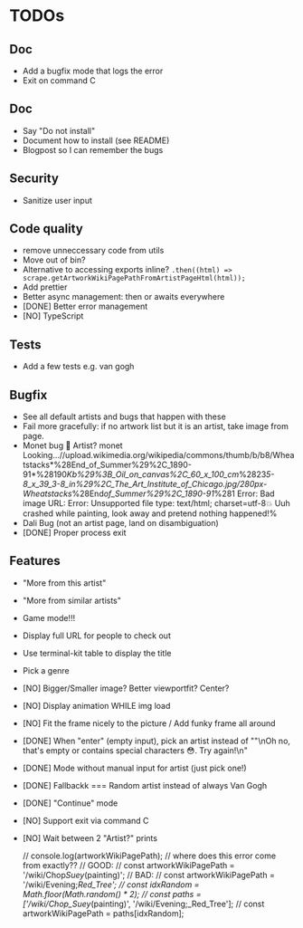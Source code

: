 # TODOs

## Doc

- Add a bugfix mode that logs the error
- Exit on command C

## Doc

- Say "Do not install"
- Document how to install (see README)
- Blogpost so I can remember the bugs

## Security

- Sanitize user input

## Code quality

- remove unneccessary code from utils
- Move out of bin?
- Alternative to accessing exports inline? `.then((html) => scrape.getArtworkWikiPagePathFromArtistPageHtml(html));`
- Add prettier
- Better async management: then or awaits everywhere
- [DONE] Better error management
- [NO] TypeScript

## Tests

- Add a few tests e.g. van gogh

## Bugfix

- See all default artists and bugs that happen with these
- Fail more gracefully: if no artwork list but it is an artist, take image from page.
- Monet bug
  🎨 Artist?
  monet
  Looking...//upload.wikimedia.org/wikipedia/commons/thumb/b/b8/Wheatstacks*%28End_of_Summer%29%2C_1890-91*%28190*Kb%29%3B_Oil_on_canvas%2C_60_x_100_cm*%2823*5-8_x_39_3-8_in%29%2C_The_Art_Institute_of_Chicago.jpg/280px-Wheatstacks*%28End*of_Summer%29%2C_1890-91*%281
  Error: Bad image URL: Error: Unsupported file type: text/html; charset=utf-8💥 Uuh crashed while painting, look away and pretend nothing happened!%
- Dali Bug (not an artist page, land on disambiguation)
- [DONE] Proper process exit

## Features

- "More from this artist"
- "More from similar artists"
- Game mode!!!
- Display full URL for people to check out
- Use terminal-kit table to display the title
- Pick a genre
- [NO] Bigger/Smaller image? Better viewportfit? Center?
- [NO] Display animation WHILE img load
- [NO] Fit the frame nicely to the picture / Add funky frame all around
- [DONE] When "enter" (empty input), pick an artist instead of ""\nOh no, that's empty or contains special characters 😳. Try again!\n"
- [DONE] Mode without manual input for artist (just pick one!)
- [DONE] Fallbackk === Random artist instead of always Van Gogh
- [DONE] "Continue" mode
- [NO] Support exit via command C
- [NO] Wait between 2 "Artist?" prints

  // console.log(artworkWikiPagePath);
  // where does this error come from exactly??
  // GOOD:
  // const artworkWikiPagePath = '/wiki/Chop*Suey*(painting)';
  // BAD:
  // const artworkWikiPagePath = '/wiki/Evening;_Red_Tree';
  // const idxRandom = Math.floor(Math.random() \* 2);
  // const paths = ['/wiki/Chop_Suey_(painting)', '/wiki/Evening;\_Red_Tree'];
  // const artworkWikiPagePath = paths[idxRandom];

